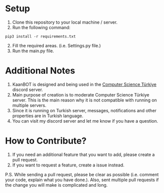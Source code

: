 # Setup
1. Clone this repository to your local machine / server.
2. Run the following command:

```
pip3 install -r requirements.txt
```

2. Fill the required areas. (i.e. Settings.py file.)
3. Run the main.py file.

# Additional Notes
1. KaanBOT is designed and being used in the [Computer Science Türkiye](https://discord.gg/CRy8eER) discord server.
2. Main purpose of creation is to moderate Computer Science Türkiye server. This is the main reason why it is not compatible with running on multiple servers.
3. Since it is running on Turkish server, messages, notifications and other properties are in Turkish language.
4. You can visit my discord server and let me know if you have a question.

# How to Contribute?
1. If you need an additional feature that you want to add, please create a pull request. 
2. If you want to request a feature, create a issue instead.

P.S. While sending a pull request, please be clear as possible (i.e. comment your code, explain what you have done.). Also, sent multiple pull requests if the change you will make is complicated and long.
